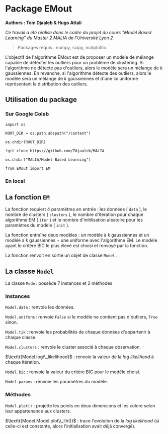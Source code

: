 # Package EMout

**Authors : Tom Djaaleb & Hugo Attali**

*Ce travail a été réalisé dans le cadre du projet du cours "Model Based Learning" du Master 2 MALIA de l'Université Lyon 2*

> Packages requis : numpy, scipy, matplotlib

L'objectif de l'algorithme EMout est de proposer un modèle de mélange capable de détecter les outliers pour un problème de clustering. Si l'algorithme ne détecte pas d'outliers, alors le modèle sera un mélange de $k$ gaussiennes. En revanche, si l'algorithme détecte des outliers, alors le modèle sera un mélange de $k$ gaussiennes et d'une loi uniforme représentant la distribution des outliers.

## Utilisation du package

### Sur Google Colab

`import os`

`ROOT_DIR = os.path.abspath("/content")`

`os.chdir(ROOT_DIR)`

`!git clone https://github.com/Tdjaaleb/MALIA`

`os.chdir("MALIA/Model Based Learning")`

`from EMout import EM`

### En local



## La fonction $\texttt{EM}$

La fonction requiert 4 paramètres en entrée : les données ( $\texttt{data}$ ), le nombre de clusters ( $\texttt{clusters}$ ), le nombre d'itération pour chaque algorithme EM ( $\texttt{iter}$ ) et le nombre d'initilisation aléatoire pour les paramètres du modèle ( $\texttt{init}$ ).

La fonction entraîne deux modèles : un modèle à $k$ gaussiennes et un modèle à $k$ gaussiennes + une uniforme avec l'algorithme EM. Le modèle ayant le critère BIC le plus élevé est choisi et renvoyé par la fonction.

La fonction renvoit en sortie un objet de classe $\texttt{Model}$ .

## La classe $\texttt{Model}$

La classe $\texttt{Model}$ possède 7 instances et 2 méthodes

### Instances

$\texttt{Model.data}$ : renvoie les données.

$\texttt{Model.uniform}$ : renvoie $\texttt{False}$ si le modèle ne contient pas d'outliers, $\texttt{True}$ sinon.

$\texttt{Model.tik}$ : renvoie les probabilités de chaque données d'appartenir à chaque classe.

$\texttt{Model.clusters}$ : renvoie le cluster associé à chaque observation.

$\texttt{Model.log\\_likelihood}$ : renvoie la valeur de la *log likelihood* à chaque itération.

$\texttt{Model.bic}$ : renvoie la valeur du critère BIC pour le modèle choisi.

$\texttt{Model.params}$ : renvoie les paramètres du modèle.

### Méthodes

$\texttt{Model.plot()}$ : projette les points en deux dimensions et les colore selon leur appartenance aux clusters.

$\texttt{Model.Model.plot\\_llh()}$ : trace l'evolution de la *log likelihood* (si celle-ci est constante, alors l'initialisation avait déjà convergé).
